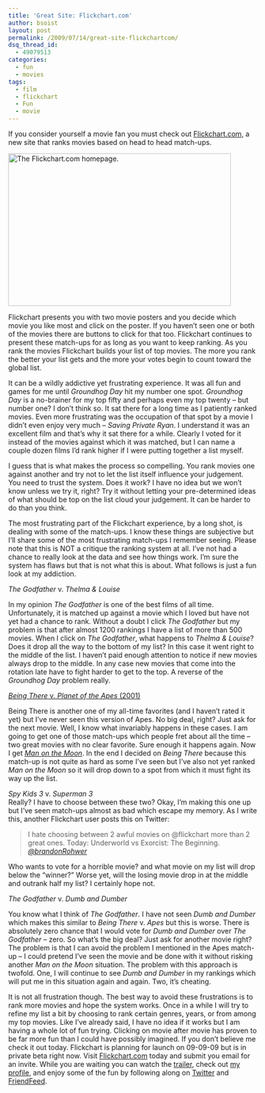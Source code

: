```yaml
---
title: 'Great Site: Flickchart.com'
author: bsoist
layout: post
permalink: /2009/07/14/great-site-flickchartcom/
dsq_thread_id:
  - 49079513
categories:
  - fun
  - movies
tags:
  - film
  - flickchart
  - Fun
  - movie
---
```

If you consider yourself a movie fan you must check out [Flickchart.com][1], a new site that ranks movies based on head to head match-ups.

<a href="http://www.flickr.com/photos/bsoist/3720173069/" target="_blank" ><img src="http://farm3.static.flickr.com/2477/3720173069_e40568ce3b.jpg?v=0" alt="The Flickchart.com homepage." width="450" height="308" /></a>

Flickchart presents you with two movie posters and you decide which movie you like most and click on the poster. If you haven&#8217;t seen one or both of the movies there are buttons to click for that too. Flickchart continues to present these match-ups for as long as you want to keep ranking. As you rank the movies Flickchart builds your list of top movies. The more you rank the better your list gets and the more your votes begin to count toward the global list. 

It can be a wildly addictive yet frustrating experience. It was all fun and games for me until *Groundhog Day* hit my number one spot. *Groundhog Day* is a no-brainer for my top fifty and perhaps even my top twenty &#8211; but number one? I don&#8217;t think so. It sat there for a long time as I patiently ranked movies. Even more frustrating was the occupation of that spot by a movie I didn&#8217;t even enjoy very much &#8211; *Saving Private Ryan*. I understand it was an excellent film and that&#8217;s why it sat there for a while. Clearly I voted for it instead of the movies against which it was matched, but I can name a couple dozen films I&#8217;d rank higher if I were putting together a list myself. 

I guess that is what makes the process so compelling. You rank movies one against another and try not to let the list itself influence your judgement. You need to trust the system. Does it work? I have no idea but we won&#8217;t know unless we try it, right? Try it without letting your pre-determined ideas of what should be top on the list cloud your judgement. It can be harder to do than you think. 

The most frustrating part of the Flickchart experience, by a long shot, is dealing with some of the match-ups. I know these things are subjective but I&#8217;ll share some of the most frustrating match-ups I remember seeing. Please note that this is NOT a critique the ranking system at all. I&#8217;ve not had a chance to really look at the data and see how things work. I&#8217;m sure the system has flaws but that is not what this is about. What follows is just a fun look at my addiction. 

*The Godfather* v. *Thelma &#038; Louise*

In my opinion *The Godfather* is one of the best films of all time. Unfortunately, it is matched up against a movie which I loved but have not yet had a chance to rank. Without a doubt I click *The Godfather* but my problem is that after almost 1200 rankings I have a list of more than 500 movies. When I click on *The Godfather*, what happens to *Thelma &#038; Louise*? Does it drop all the way to the bottom of my list? In this case it went right to the middle of the list. I haven&#8217;t paid enough attention to notice if new movies always drop to the middle. In any case new movies that come into the rotation late have to fight harder to get to the top. A reverse of the *Groundhog Day* problem really. 

[*Being There* v. *Planet of the Apes* (2001)][2]

Being There is another one of my all-time favorites (and I haven&#8217;t rated it yet) but I&#8217;ve never seen this version of Apes. No big deal, right? Just ask for the next movie. Well, I know what invariably happens in these cases. I am going to get one of those match-ups which people fret about all the time &#8211; two great movies with no clear favorite. Sure enough it happens again. Now I get [*Man on the Moon*][3]. In the end I decided on *Being There* because this match-up is not quite as hard as some I&#8217;ve seen but I&#8217;ve also not yet ranked *Man on the Moon* so it will drop down to a spot from which it must fight its way up the list.

*Spy Kids 3* v. *Superman 3*  
Really? I have to choose between these two? Okay, I&#8217;m making this one up but I&#8217;ve seen match-ups almost as bad which escape my memory. As I write this, another Flickchart user posts this on Twitter:

> I hate choosing between 2 awful movies on @flickchart more than 2 great ones. Today: Underworld vs Exorcist: The Beginning.  
> <cite><a href="http://twitter.com/brandonRohwer/status/2538993981">@brandonRohwer</a></cite> 

Who wants to vote for a horrible movie? and what movie on my list will drop below the &#8220;winner?&#8221; Worse yet, will the losing movie drop in at the middle and outrank half my list? I certainly hope not.

*The Godfather* v. *Dumb and Dumber*

You know what I think of *The Godfather*. I have not seen *Dumb and Dumber* which makes this similar to *Being There* v. *Apes* but this is worse. There is absolutely zero chance that I would vote for *Dumb and Dumber* over *The Godfather* &#8211; zero. So what&#8217;s the big deal? Just ask for another movie right? The problem is that I can avoid the problem I mentioned in the Apes match-up &#8211; I could pretend I&#8217;ve seen the movie and be done with it without risking another *Man on the Moon* situation. The problem with this approach is twofold. One, I will continue to see *Dumb and Dumber* in my rankings which will put me in this situation again and again. Two, it&#8217;s cheating. 

It is not all frustration though. The best way to avoid these frustrations is to rank more movies and hope the system works. Once in a while I will try to refine my list a bit by choosing to rank certain genres, years, or from among my top movies. Like I&#8217;ve already said, I have no idea if it works but I am having a whole lot of fun trying. Clicking on movie after movie has proven to be far more fun than I could have possibly imagined. If you don&#8217;t believe me check it out today. Flickchart is planning for launch on 09-09-09 but is in private beta right now. Visit [Flickchart.com][1] today and submit you email for an invite. While you are waiting you can watch the [trailer][4], check out [my profile][5], and enjoy some of the fun by following along on [Twitter][6] and [FriendFeed][7].

 [1]: http://flickchart.com/
 [2]: http://www.flickr.com/photos/bsoist/3720172929/
 [3]: http://www.flickr.com/photos/bsoist/3720984950/
 [4]: http://www.youtube.com/watch?v=_gq9Tj_VcBE
 [5]: http://www.flickchart.com/bsoist
 [6]: http://twitter.com/flickchart
 [7]: http://friendfeed.com/flickchart-room
